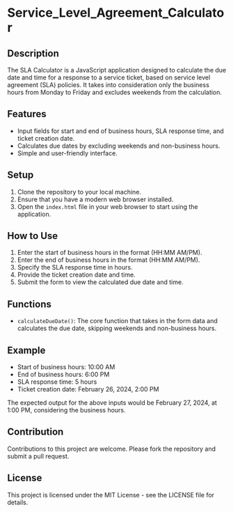 # Service_Level_Agreement_Calculator

## Description
The SLA Calculator is a JavaScript application designed to calculate the due date and time for a response to a service ticket, based on service level agreement (SLA) policies. It takes into consideration only the business hours from Monday to Friday and excludes weekends from the calculation.

## Features
- Input fields for start and end of business hours, SLA response time, and ticket creation date.
- Calculates due dates by excluding weekends and non-business hours.
- Simple and user-friendly interface.

## Setup
1. Clone the repository to your local machine.
2. Ensure that you have a modern web browser installed.
3. Open the `index.html` file in your web browser to start using the application.

## How to Use
1. Enter the start of business hours in the format (HH:MM AM/PM).
2. Enter the end of business hours in the format (HH:MM AM/PM).
3. Specify the SLA response time in hours.
4. Provide the ticket creation date and time.
5. Submit the form to view the calculated due date and time.

## Functions
- `calculateDueDate()`: The core function that takes in the form data and calculates the due date, skipping weekends and non-business hours.

## Example
- Start of business hours: 10:00 AM
- End of business hours: 6:00 PM
- SLA response time: 5 hours
- Ticket creation date: February 26, 2024, 2:00 PM

The expected output for the above inputs would be February 27, 2024, at 1:00 PM, considering the business hours.

## Contribution
Contributions to this project are welcome. Please fork the repository and submit a pull request.

## License
This project is licensed under the MIT License - see the LICENSE file for details.

